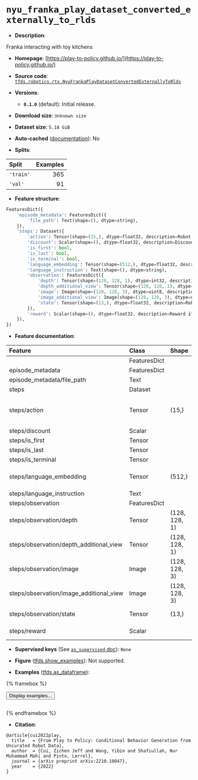 <div itemscope itemtype="http://schema.org/Dataset">
  <div itemscope itemprop="includedInDataCatalog" itemtype="http://schema.org/DataCatalog">
    <meta itemprop="name" content="TensorFlow Datasets" />
  </div>
  <meta itemprop="name" content="nyu_franka_play_dataset_converted_externally_to_rlds" />
  <meta itemprop="description" content="Franka interacting with toy kitchens&#10;&#10;To use this dataset:&#10;&#10;```python&#10;import tensorflow_datasets as tfds&#10;&#10;ds = tfds.load(&#x27;nyu_franka_play_dataset_converted_externally_to_rlds&#x27;, split=&#x27;train&#x27;)&#10;for ex in ds.take(4):&#10;  print(ex)&#10;```&#10;&#10;See [the guide](https://www.tensorflow.org/datasets/overview) for more&#10;informations on [tensorflow_datasets](https://www.tensorflow.org/datasets).&#10;&#10;" />
  <meta itemprop="url" content="https://www.tensorflow.org/datasets/catalog/nyu_franka_play_dataset_converted_externally_to_rlds" />
  <meta itemprop="sameAs" content="https://play-to-policy.github.io/" />
  <meta itemprop="citation" content="@article{cui2022play,&#10;  title   = {From Play to Policy: Conditional Behavior Generation from Uncurated Robot Data},&#10;  author  = {Cui, Zichen Jeff and Wang, Yibin and Shafiullah, Nur Muhammad Mahi and Pinto, Lerrel},&#10;  journal = {arXiv preprint arXiv:2210.10047},&#10;  year    = {2022}&#10;}" />
</div>

# `nyu_franka_play_dataset_converted_externally_to_rlds`


*   **Description**:

Franka interacting with toy kitchens

*   **Homepage**:
    [https://play-to-policy.github.io/](https://play-to-policy.github.io/)

*   **Source code**:
    [`tfds.robotics.rtx.NyuFrankaPlayDatasetConvertedExternallyToRlds`](https://github.com/tensorflow/datasets/tree/master/tensorflow_datasets/robotics/rtx/rtx.py)

*   **Versions**:

    *   **`0.1.0`** (default): Initial release.

*   **Download size**: `Unknown size`

*   **Dataset size**: `5.18 GiB`

*   **Auto-cached**
    ([documentation](https://www.tensorflow.org/datasets/performances#auto-caching)):
    No

*   **Splits**:

Split     | Examples
:-------- | -------:
`'train'` | 365
`'val'`   | 91

*   **Feature structure**:

```python
FeaturesDict({
    'episode_metadata': FeaturesDict({
        'file_path': Text(shape=(), dtype=string),
    }),
    'steps': Dataset({
        'action': Tensor(shape=(15,), dtype=float32, description=Robot action, consists of [7x joint velocities, 3x EE delta xyz, 3x EE delta rpy, 1x gripper position, 1x terminate episode].),
        'discount': Scalar(shape=(), dtype=float32, description=Discount if provided, default to 1.),
        'is_first': bool,
        'is_last': bool,
        'is_terminal': bool,
        'language_embedding': Tensor(shape=(512,), dtype=float32, description=Kona language embedding. See https://tfhub.dev/google/universal-sentence-encoder-large/5),
        'language_instruction': Text(shape=(), dtype=string),
        'observation': FeaturesDict({
            'depth': Tensor(shape=(128, 128, 1), dtype=int32, description=Right camera depth observation.),
            'depth_additional_view': Tensor(shape=(128, 128, 1), dtype=int32, description=Left camera depth observation.),
            'image': Image(shape=(128, 128, 3), dtype=uint8, description=Right camera RGB observation.),
            'image_additional_view': Image(shape=(128, 128, 3), dtype=uint8, description=Left camera RGB observation.),
            'state': Tensor(shape=(13,), dtype=float32, description=Robot state, consists of [7x robot joint angles, 3x EE xyz, 3x EE rpy.),
        }),
        'reward': Scalar(shape=(), dtype=float32, description=Reward if provided, 1 on final step for demos.),
    }),
})
```

*   **Feature documentation**:

Feature                                 | Class        | Shape         | Dtype   | Description
:-------------------------------------- | :----------- | :------------ | :------ | :----------
                                        | FeaturesDict |               |         |
episode_metadata                        | FeaturesDict |               |         |
episode_metadata/file_path              | Text         |               | string  | Path to the original data file.
steps                                   | Dataset      |               |         |
steps/action                            | Tensor       | (15,)         | float32 | Robot action, consists of [7x joint velocities, 3x EE delta xyz, 3x EE delta rpy, 1x gripper position, 1x terminate episode].
steps/discount                          | Scalar       |               | float32 | Discount if provided, default to 1.
steps/is_first                          | Tensor       |               | bool    |
steps/is_last                           | Tensor       |               | bool    |
steps/is_terminal                       | Tensor       |               | bool    |
steps/language_embedding                | Tensor       | (512,)        | float32 | Kona language embedding. See https://tfhub.dev/google/universal-sentence-encoder-large/5
steps/language_instruction              | Text         |               | string  | Language Instruction.
steps/observation                       | FeaturesDict |               |         |
steps/observation/depth                 | Tensor       | (128, 128, 1) | int32   | Right camera depth observation.
steps/observation/depth_additional_view | Tensor       | (128, 128, 1) | int32   | Left camera depth observation.
steps/observation/image                 | Image        | (128, 128, 3) | uint8   | Right camera RGB observation.
steps/observation/image_additional_view | Image        | (128, 128, 3) | uint8   | Left camera RGB observation.
steps/observation/state                 | Tensor       | (13,)         | float32 | Robot state, consists of [7x robot joint angles, 3x EE xyz, 3x EE rpy.
steps/reward                            | Scalar       |               | float32 | Reward if provided, 1 on final step for demos.

*   **Supervised keys** (See
    [`as_supervised` doc](https://www.tensorflow.org/datasets/api_docs/python/tfds/load#args)):
    `None`

*   **Figure**
    ([tfds.show_examples](https://www.tensorflow.org/datasets/api_docs/python/tfds/visualization/show_examples)):
    Not supported.

*   **Examples**
    ([tfds.as_dataframe](https://www.tensorflow.org/datasets/api_docs/python/tfds/as_dataframe)):

<!-- mdformat off(HTML should not be auto-formatted) -->

{% framebox %}

<button id="displaydataframe">Display examples...</button>
<div id="dataframecontent" style="overflow-x:auto"></div>
<script>
const url = "https://storage.googleapis.com/tfds-data/visualization/dataframe/nyu_franka_play_dataset_converted_externally_to_rlds-0.1.0.html";
const dataButton = document.getElementById('displaydataframe');
dataButton.addEventListener('click', async () => {
  // Disable the button after clicking (dataframe loaded only once).
  dataButton.disabled = true;

  const contentPane = document.getElementById('dataframecontent');
  try {
    const response = await fetch(url);
    // Error response codes don't throw an error, so force an error to show
    // the error message.
    if (!response.ok) throw Error(response.statusText);

    const data = await response.text();
    contentPane.innerHTML = data;
  } catch (e) {
    contentPane.innerHTML =
        'Error loading examples. If the error persist, please open '
        + 'a new issue.';
  }
});
</script>

{% endframebox %}

<!-- mdformat on -->

*   **Citation**:

```
@article{cui2022play,
  title   = {From Play to Policy: Conditional Behavior Generation from Uncurated Robot Data},
  author  = {Cui, Zichen Jeff and Wang, Yibin and Shafiullah, Nur Muhammad Mahi and Pinto, Lerrel},
  journal = {arXiv preprint arXiv:2210.10047},
  year    = {2022}
}
```

